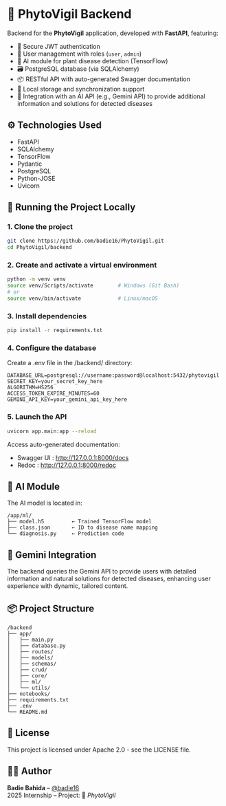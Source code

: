 # 🌿 PhytoVigil Backend

Backend for the **PhytoVigil** application, developed with **FastAPI**, featuring:

- 🔐 Secure JWT authentication
- 👤 User management with roles (`user`, `admin`)
- 🧠 AI module for plant disease detection (TensorFlow)
- 🗃️ PostgreSQL database (via SQLAlchemy)
- 📦 RESTful API with auto-generated Swagger documentation
- 🔄 Local storage and synchronization support
- 🤖 Integration with an AI API (e.g., Gemini API) to provide additional information and solutions for detected diseases

## ⚙️ Technologies Used

- FastAPI
- SQLAlchemy
- TensorFlow
- Pydantic
- PostgreSQL
- Python-JOSE
- Uvicorn

## 🚀 Running the Project Locally

### 1. Clone the project

```bash
git clone https://github.com/badie16/PhytoVigil.git
cd PhytoVigil/backend
```

### 2. Create and activate a virtual environment

```bash
python -m venv venv
source venv/Scripts/activate        # Windows (Git Bash)
# or
source venv/bin/activate            # Linux/macOS
```

### 3. Install dependencies

```bash
pip install -r requirements.txt
```

### 4. Configure the database

Create a .env file in the /backend/ directory:

```env
DATABASE_URL=postgresql://username:password@localhost:5432/phytovigil
SECRET_KEY=your_secret_key_here
ALGORITHM=HS256
ACCESS_TOKEN_EXPIRE_MINUTES=60
GEMINI_API_KEY=your_gemini_api_key_here

```

### 5. Launch the API

```bash
uvicorn app.main:app --reload
```

Access auto-generated documentation:
- Swagger UI : http://127.0.0.1:8000/docs
- Redoc : http://127.0.0.1:8000/redoc

## 🧠 AI Module

The AI model is located in:

```
/app/ml/
├── model.h5         ← Trained TensorFlow model
├── class.json       ← ID to disease name mapping
└── diagnosis.py     ← Prediction code
```
## 🤖 Gemini Integration
The backend queries the Gemini API to provide users with detailed information and natural solutions for detected diseases,
enhancing user experience with dynamic, tailored content.
## 📦 Project Structure
```
/backend
├── app/
│   ├── main.py
│   ├── database.py
│   ├── routes/
│   ├── models/
│   ├── schemas/
│   ├── crud/
│   ├── core/
│   ├── ml/
│   └── utils/
├── notebooks/
├── requirements.txt
├── .env
└── README.md
```

## 📝 License

This project is licensed under Apache 2.0 - see the LICENSE file.

## 👨‍💻 Author

**Badie Bahida** – [@badie16](https://github.com/badie16)   
2025 Internship – Project: 🌿 *PhytoVigil*
